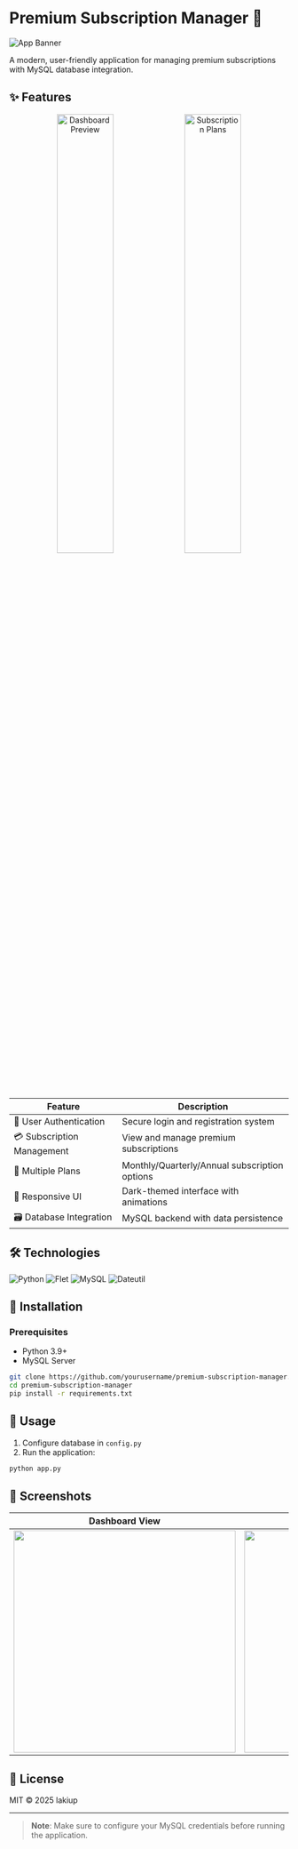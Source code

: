 # Premium Subscription Manager 💎

![App Banner](https://lakiup.com/wp-content/uploads/2025/07/1.png)

A modern, user-friendly application for managing premium subscriptions with MySQL database integration.

## ✨ Features

<div align="center">
  <img src="https://lakiup.com/wp-content/uploads/2025/07/2.png" width="45%" alt="Dashboard Preview">
  <img src="https://lakiup.com/wp-content/uploads/2025/07/3.png" width="45%" alt="Subscription Plans">
</div>

| Feature | Description |
|---------|-------------|
| 🔐 User Authentication | Secure login and registration system |
| 💳 Subscription Management | View and manage premium subscriptions |
| 📅 Multiple Plans | Monthly/Quarterly/Annual subscription options |
| 🎨 Responsive UI | Dark-themed interface with animations |
| 🗃️ Database Integration | MySQL backend with data persistence |

## 🛠️ Technologies

![Python](https://img.shields.io/badge/Python-3.9+-blue?logo=python)
![Flet](https://img.shields.io/badge/Flet-UI%20Framework-green)
![MySQL](https://img.shields.io/badge/MySQL-Database-orange?logo=mysql)
![Dateutil](https://img.shields.io/badge/Dateutil-Date%20Calculations-lightgrey)

## 🚀 Installation

### Prerequisites
- Python 3.9+
- MySQL Server

```bash
git clone https://github.com/yourusername/premium-subscription-manager.git
cd premium-subscription-manager
pip install -r requirements.txt
```

## 📖 Usage

1. Configure database in `config.py`
2. Run the application:
```bash
python app.py
```

## 📸 Screenshots

| Dashboard View | Subscription Management |
|---------------|-------------------------|
| <img src="https://lakiup.com/wp-content/uploads/2025/07/2.png" width="400"> | <img src="https://lakiup.com/wp-content/uploads/2025/07/3.png" width="400"> |

## 📜 License
MIT © 2025 lakiup

---

> **Note**: Make sure to configure your MySQL credentials before running the application.
